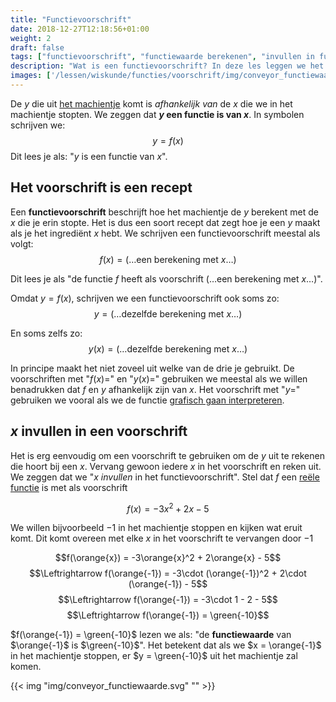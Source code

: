 ```yaml
---
title: "Functievoorschrift"
date: 2018-12-27T12:18:56+01:00
weight: 2
draft: false
tags: ["functievoorschrift", "functiewaarde berekenen", "invullen in functie", "x-waarde invullen", "y-waarde berekenen"]
description: "Wat is een functievoorschrift? In deze les leggen we het uit. We tonen op een illustratieve manier hoe je de functiewaarde kan berekenen voor een bepaalde waarde van x."
images: ['/lessen/wiskunde/functies/voorschrift/img/conveyor_functiewaarde.png']
---
```

De $y$ die uit [het machientje](../intro) komt is *afhankelijk van* de $x$ die we in het
machientje stopten. We zeggen dat **$y$ een functie is van $x$**. In symbolen
schrijven we:
$$y = f(x)$$
Dit lees je als: "$y$ is een functie van $x$".

## Het voorschrift is een recept
Een **functievoorschrift** beschrijft hoe het machientje de $y$ berekent met de
$x$ die je erin stopte. Het is dus een soort recept dat zegt hoe je een
$y$ maakt als je het ingrediënt $x$ hebt. We schrijven een functievoorschrift
meestal als volgt:
$$f(x) = (\ldots \text{een berekening met }x \ldots)$$

Dit lees je als "de functie $f$ heeft als voorschrift
$(\ldots \text{een berekening met }x \ldots)$".

Omdat $y = f(x)$, schrijven we een functievoorschrift ook soms zo:
$$y = (\ldots \text{dezelfde berekening met }x \ldots)$$

En soms zelfs zo:
$$y(x) = (\ldots \text{dezelfde berekening met }x \ldots)$$

In principe maakt het niet zoveel uit welke van de drie je gebruikt. De
voorschriften met "$f(x)=$" en "$y(x)=$" gebruiken we meestal als we willen
benadrukken dat $f$ en $y$ afhankelijk zijn van $x$. Het voorschrift met "$y=$"
gebruiken we vooral als we de functie [grafisch gaan interpreteren](../grafiek).

## $x$ invullen in een voorschrift
Het is erg eenvoudig om een voorschrift te gebruiken om de $y$ uit te rekenen die hoort bij een $x$.
Vervang gewoon iedere $x$ in het voorschrift en reken uit. We zeggen dat we
"$x$ *invullen* in het functievoorschrift". Stel dat $f$ een [reële
functie](../reele_functies) is met als voorschrift

$$f(x) = -3x^2 + 2x - 5$$

We willen bijvoorbeeld $-1$ in het machientje stoppen en kijken wat eruit komt.
Dit komt overeen met elke $x$ in het voorschrift te vervangen door $-1$

$$f(\orange{x}) = -3\orange{x}^2 + 2\orange{x} - 5$$
$$\Leftrightarrow f(\orange{-1}) = -3\cdot (\orange{-1})^2 + 2\cdot (\orange{-1}) - 5$$
$$\Leftrightarrow f(\orange{-1}) = -3\cdot 1 - 2 - 5$$
$$\Leftrightarrow f(\orange{-1}) = \green{-10}$$


$f(\orange{-1}) = \green{-10}$ lezen we als: "de **functiewaarde** van
$\orange{-1}$ is $\green{-10}$". Het betekent dat als we $x = \orange{-1}$ in het
machientje stoppen, er $y = \green{-10}$ uit het machientje zal komen.

{{< img "img/conveyor_functiewaarde.svg" "" >}}
